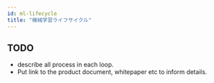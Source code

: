 ```yaml
---
id: ml-lifecycle
title: "機械学習ライフサイクル"
---
```


## TODO
- describe all process in each loop.
- Put link to the product document, whitepaper etc to inform details.